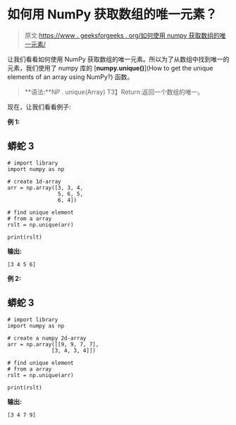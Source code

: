 # 如何用 NumPy 获取数组的唯一元素？

> 原文:[https://www . geeksforgeeks . org/如何使用 numpy 获取数组的唯一元素/](https://www.geeksforgeeks.org/how-to-get-the-unique-elements-of-an-array-using-numpy/)

让我们看看如何使用 NumPy 获取数组的唯一元素。所以为了从数组中找到唯一的元素，我们使用了 numpy 库的 [**numpy.unique()**](How to get the unique elements of an array using NumPy?) 函数。

> **语法:**NP . unique(Array)
> T3】Return:返回一个数组的唯一。

现在，让我们看看例子:

**例 1:**

## 蟒蛇 3

```
# import library
import numpy as np            

# create 1d-array
arr = np.array([3, 3, 4,
                5, 6, 5,
                6, 4])

# find unique element
# from a array
rslt = np.unique(arr)

print(rslt)
```

**输出:**

```
[3 4 5 6]
```

**例 2:**

## 蟒蛇 3

```
# import library
import numpy as np

# create a numpy 2d-array
arr = np.array([[9, 9, 7, 7],
              [3, 4, 3, 4]])

# find unique element
# from a array
rslt = np.unique(arr)

print(rslt)
```

**输出:**

```
[3 4 7 9] 
```
